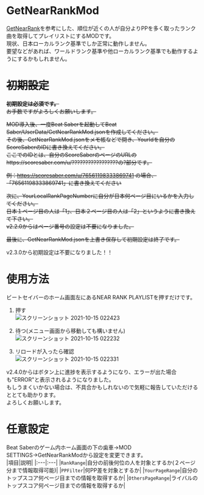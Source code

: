 # GetNearRankMod

[GetNearRank](https://github.com/culage/GetNearRank)を参考にした、順位が近くの人が自分よりPPを多く取ったランク曲を取得してプレイリストにするMODです。<br>
現状、日本ローカルランク基準でしか正常に動作しません。<br>
要望などがあれば、ワールドランク基準や他ローカルランク基準でも動作するようにするかもしれません。

# ~~初期設定~~
~~**初期設定は必須です。**<br>
お手数ですがよろしくお願いします。~~

~~MOD導入後、一度Beat Saberを起動してBeat Saber/UserData/GetNearRankMod.jsonを作成してください。<br>
その後、GetNearRankMod.jsonをメモ帳などで開き、YourIdを自分のScoreSaberのIDに書き換えてください。<br>
ここでのIDとは、自分のScoreSaberのページのURLのhttps://scoresaber.com/u/?????????????????の?部分です。~~<br>

~~例：https://scoresaber.com/u/76561198333869741 の場合、「76561198333869741」に書き換えてください<br>~~

~~次に、YourLocalRankPageNumberに自分が日本何ページ目にいるかを入力してください。<br>
日本１ページ目の人は「1」、日本２ページ目の人は「2」というように書き換えて下さい。<br>
v2.2.0からはページ番号の設定は不要になりました。~~

~~最後に、GetNearRankMod.jsonを上書き保存して初期設定は終了です。~~<br>

v2.3.0から初期設定は不要になりました！！

# 使用方法
ビートセイバーのホーム画面左にあるNEAR RANK PLAYLISTを押すだけです。<br>

1. 押す<br>
![スクリーンショット 2021-10-15 022423](https://user-images.githubusercontent.com/86054813/137366553-a565529a-0d47-4335-a632-029e226efcd6.png)

2. 待つ(メニュー画面から移動しても構いません)<br>
![スクリーンショット 2021-10-15 022232](https://user-images.githubusercontent.com/86054813/137366693-0ab5dbcf-9149-4274-a504-505fa87d4c66.png)

3. リロードが入ったら確認<br>
![スクリーンショット 2021-10-15 022331](https://user-images.githubusercontent.com/86054813/137366817-af0bdbbf-99ed-493d-a31a-3acbdb529f75.png)

v2.4.0からはボタン上に進捗を表示するようになり、エラーが出た場合も"ERROR"と表示されるようになりました。<br>
もしうまくいかない場合は、不具合かもしれないので気軽に報告していただけるととても助かります。<br>
よろしくお願いします。

# 任意設定
Beat Saberのゲーム内ホーム画面の下の歯車→MOD SETTINGS→GetNearRankModから設定を変更できます。<br>
|項目|説明|
|:---|:---|
|`RankRange`|自分の前後何位の人を対象とするか(２ページ分まで情報取得可能)|
|`PPFilter`|何PP差を対象とするか|
|`YourPageRange`|自分のトップスコア何ページ目までの情報を取得するか|
|`OthersPageRange`|ライバルのトップスコア何ページ目までの情報を取得するか|
